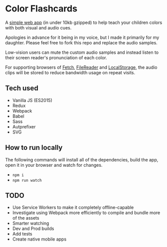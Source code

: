 # Color Flashcards

A [simple web app](https://stowball.github.io/color-flashcards/) (in under 10kb gzipped) to help teach your children colors with both visual and audio cues.

Apologies in advance for it being in my voice, but I made it primarily for my daughter. Please feel free to fork this repo and replace the audio samples.

Low-vision users can mute the custom audio samples and instead listen to their screen reader's pronunciation of each color.

For supporting browsers of [Fetch](http://caniuse.com/#search=fetch), [FileReader](http://caniuse.com/#search=filereader) and [LocalStorage](http://caniuse.com/#search=localstorage), the audio clips will be stored to reduce bandwidth usage on repeat visits.

## Tech used

* Vanilla JS (ES2015)
* Redux
* Webpack
* Babel
* Sass
* Autprefixer
* SVG

## How to run locally

The following commands will install all of the dependencies, build the app, open it in your browser and watch for changes.

* `npm i`
* `npm run watch`

## TODO

* Use Service Workers to make it completely offline-capable
* Investigate using Webpack more efficiently to compile and bundle more of the assets
* Smarter watching
* Dev and Prod builds
* Add tests
* Create native mobile apps
